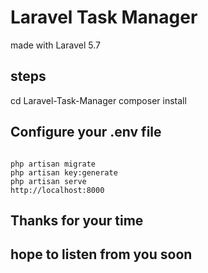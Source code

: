# Laravel Task Manager

made with Laravel 5.7

## steps
cd Laravel-Task-Manager
composer install


## Configure your .env file

```

php artisan migrate
php artisan key:generate
php artisan serve 
http://localhost:8000

```
## Thanks for your time
## hope to listen from you soon
